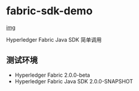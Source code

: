 # fabric-sdk-demo
[img](https://img.shields.io/github/downloads/newonexd/fabric-sdk-demo/total)


Hyperledger Fabric Java SDK 简单调用

## 测试环境
*  Hyperledger Fabric 2.0.0-beta
*  Hyperledger Fabric Java SDK 2.0.0-SNAPSHOT
